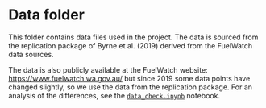 # Data folder

This folder contains data files used in the project. The data is sourced from the replication package of Byrne et al. (2019) derived from the FuelWatch data sources.

The data is also publicly available at the FuelWatch website: https://www.fuelwatch.wa.gov.au/ but since 2019 some data points have changed slightly, so we use the data from the replication package. For an analysis of the differences, see the [`data_check.ipynb`](../notebooks/data_check.ipynb) notebook.
